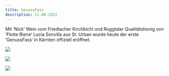 ```yaml
---
title: GenussFass
description: 11.08.2022
---
```

Mit ‘Nick‘ Wein vom Friedlacher Kirchbichl und Roggtaler Qualitätshonig von ‘Flotte Biene‘ Lucia Sonvilla aus St. Urban wurde heute der erste ‘GenussFass‘ in Kärnten offiziell eröffnet.

![](/img/img_6204.jpg)

![](/img/img_6205.jpg)

![](/img/img_6206.jpg)